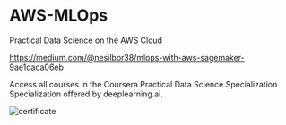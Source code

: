 # AWS-MLOps
Practical Data Science on the AWS Cloud

https://medium.com/@nesilbor38/mlops-with-aws-sagemaker-9ae1daca06eb

Access all courses in the Coursera Practical Data Science Specialization Specialization offered by deeplearning.ai.

![certificate](https://user-images.githubusercontent.com/70149903/219303185-65759ba3-5425-458d-a1bf-c0fbec7f6176.PNG)
